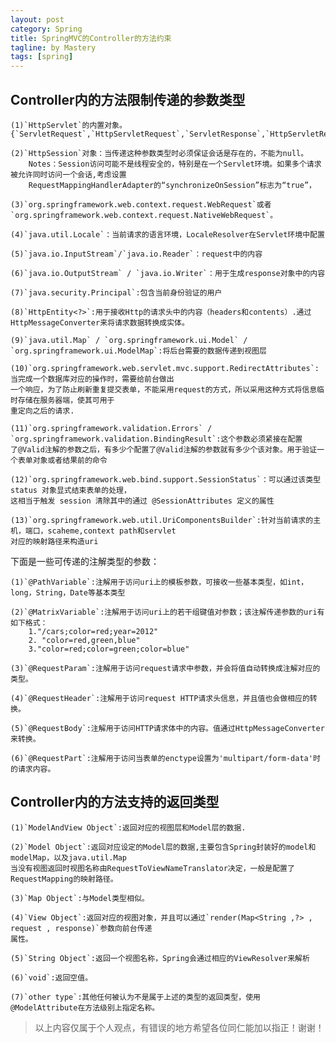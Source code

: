 ```yaml
---
layout: post
category: Spring
title: SpringMVC的Controller的方法约束
tagline: by Mastery
tags: [spring]
---
```


<!--more-->

## Controller内的方法限制传递的参数类型

	(1)`HttpServlet`的内置对象。{`ServletRequest`,`HttpServletRequest`,`ServletResponse`,`HttpServletResponse`}
	
    (2)`HttpSession`对象：当传递这种参数类型时必须保证会话是存在的，不能为null。
		Notes：Session访问可能不是线程安全的，特别是在一个Servlet环境。如果多个请求被允许同时访问一个会话,考虑设置	
		RequestMappingHandlerAdapter的“synchronizeOnSession”标志为“true”，

	(3)`org.springframework.web.context.request.WebRequest`或者`org.springframework.web.context.request.NativeWebRequest`。
	
	(4)`java.util.Locale`：当前请求的语言环境，LocaleResolver在Servlet环境中配置

    (5)`java.io.InputStream`/`java.io.Reader`：request中的内容

    (6)`java.io.OutputStream` / `java.io.Writer`：用于生成response对象中的内容

    (7)`java.security.Principal`:包含当前身份验证的用户

    (8)`HttpEntity<?>`:用于接收Http的请求头中的内容（headers和contents）.通过HttpMessageConverter来将请求数据转换成实体。

    (9)`java.util.Map` / `org.springframework.ui.Model` / `org.springframework.ui.ModelMap`:将后台需要的数据传递到视图层

    (10)`org.springframework.web.servlet.mvc.support.RedirectAttributes`:当完成一个数据库对应的操作时，需要给前台做出
    一个响应，为了防止刷新重复提交表单，不能采用request的方式，所以采用这种方式将信息临时存储在服务器端，使其可用于
    重定向之后的请求.

    (11)`org.springframework.validation.Errors` / `org.springframework.validation.BindingResult`:这个参数必须紧接在配置
    了@Valid注解的参数之后，有多少个配置了@Valid注解的参数就有多少个该对象。用于验证一个表单对象或者结果前的命令

    (12)`org.springframework.web.bind.support.SessionStatus`：可以通过该类型 status 对象显式结束表单的处理，
    这相当于触发 session 清除其中的通过 @SessionAttributes 定义的属性

    (13)`org.springframework.web.util.UriComponentsBuilder`:针对当前请求的主机，端口，scaheme,context path和servlet
    对应的映射路径来构造uri

下面是一些可传递的注解类型的参数：

    (1)`@PathVariable`:注解用于访问uri上的模板参数，可接收一些基本类型，如int，long，String，Date等基本类型

    (2)`@MatrixVariable`:注解用于访问uri上的若干组键值对参数；该注解传递参数的uri有如下格式：
        1."/cars;color=red;year=2012"
        2. "color=red,green,blue"
        3."color=red;color=green;color=blue"

    (3)`@RequestParam`:注解用于访问request请求中参数，并会将值自动转换成注解对应的类型。

    (4)`@RequestHeader`:注解用于访问request HTTP请求头信息，并且值也会做相应的转换。

    (5)`@RequestBody`:注解用于访问HTTP请求体中的内容。值通过HttpMessageConverter来转换。

    (6)`@RequestPart`:注解用于访问当表单的enctype设置为'multipart/form-data'时的请求内容。

## Controller内的方法支持的返回类型

    (1)`ModelAndView Object`:返回对应的视图层和Model层的数据.

    (2)`Model Object`:返回对应设定的Model层的数据,主要包含Spring封装好的model和modelMap，以及java.util.Map
    当没有视图返回时视图名称由RequestToViewNameTranslator决定，一般是配置了RequestMapping的映射路径。

    (3)`Map Object`:与Model类型相似。

    (4)`View Object`:返回对应的视图对象，并且可以通过`render(Map<String ,?> , request , response)`参数向前台传递
    属性。

    (5)`String Object`:返回一个视图名称，Spring会通过相应的ViewResolver来解析

    (6)`void`:返回空值。

    (7)`other type`:其他任何被认为不是属于上述的类型的返回类型，使用@ModelAttribute在方法级别上指定名称。

>以上内容仅属于个人观点，有错误的地方希望各位同仁能加以指正！谢谢！
